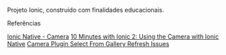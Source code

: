 Projeto Ionic, construido com finalidades educacionais.

Referências

[Ionic Native - Camera](https://ionicframework.com/docs/native/camera/)
[10 Minutes with Ionic 2: Using the Camera with Ionic Native](http://blog.ionic.io/10-minutes-with-ionic-2-using-the-camera-with-ionic-native/)
[Camera Plugin Select From Gallery Refresh Issues](https://forum.ionicframework.com/t/camera-plugin-select-from-gallery-refresh-issues/97753)